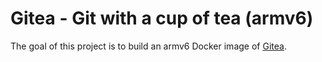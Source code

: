 # Gitea - Git with a cup of tea (armv6)

The goal of this project is to build an armv6 Docker image of [Gitea](https://raw.githubusercontent.com/go-gitea/gitea/).